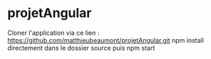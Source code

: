 # projetAngular

Cloner l'application via ce lien : https://github.com/matthieubeaumont/projetAngular.git
npm install directement dans le dossier source
puis npm start
